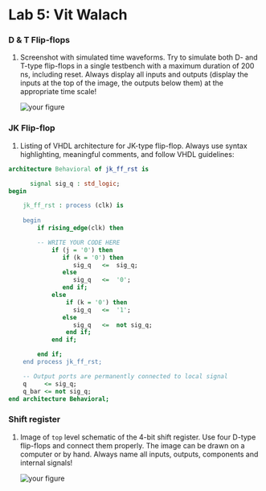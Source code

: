 # Lab 5: Vit Walach

### D & T Flip-flops

1. Screenshot with simulated time waveforms. Try to simulate both D- and T-type flip-flops in a single testbench with a maximum duration of 200 ns, including reset. Always display all inputs and outputs (display the inputs at the top of the image, the outputs below them) at the appropriate time scale!

   ![your figure](https://github.com/vitulos7/digital-electronics-1/blob/main/05-ffs/Sn%C3%ADmek%20obrazovky%20(45).png)

### JK Flip-flop

1. Listing of VHDL architecture for JK-type flip-flop. Always use syntax highlighting, meaningful comments, and follow VHDL guidelines:

```vhdl
architecture Behavioral of jk_ff_rst is

      signal sig_q : std_logic;
begin

    jk_ff_rst : process (clk) is
    
    begin
        if rising_edge(clk) then

        -- WRITE YOUR CODE HERE
            if (j = '0') then
               if (k = '0') then
                  sig_q   <=  sig_q;
               else
                  sig_q   <=  '0';
               end if;
            else
                if (k = '0') then
                  sig_q   <=  '1';
               else
                  sig_q   <=  not sig_q;
                end if;
            end if;

        end if;
    end process jk_ff_rst;

    -- Output ports are permanently connected to local signal
    q     <= sig_q;
    q_bar <= not sig_q;
end architecture Behavioral;
```

### Shift register

1. Image of `top` level schematic of the 4-bit shift register. Use four D-type flip-flops and connect them properly. The image can be drawn on a computer or by hand. Always name all inputs, outputs, components and internal signals!

   ![your figure]()
